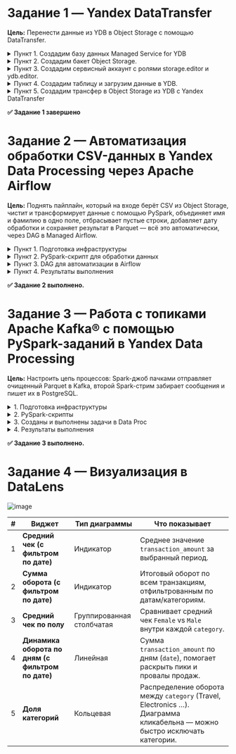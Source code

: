 # Задание 1 — Yandex DataTransfer

**Цель:** Перенести данные из YDB в Object Storage с помощью DataTransfer.

<details>
  <summary>Пункт 1. Создадим базу данных Managed Service for YDB</summary>

  ![image](https://github.com/user-attachments/assets/9e34b78b-1c2c-4ee0-b6ab-f5cac62a56fe)
</details>

<details>
  <summary>Пункт 2. Создадим бакет Object Storage.</summary>

  ![image](https://github.com/user-attachments/assets/bdbeb996-5857-499d-b0cf-7886db75f2e8)
</details>

<details>
  <summary>Пункт 3. Создадим сервисный аккаунт с ролями storage.editor и ydb.editor.</summary>

  ![image](https://github.com/user-attachments/assets/a579f606-5d3e-45d2-baaf-444b12ce0110)
</details>

<details>
  <summary>Пункт 4. Создадим таблицу и загрузим данные в YDB.</summary>

1. Создадим таблицу `transactions` со схемой:

   ```sql
   CREATE TABLE transactions (
     Customer_ID        Uint64,
     Name               Utf8,
     Surname            Utf8,
     Gender             Utf8,
     Birthdate          Utf8,
     Transaction_Amount Double,
     Date               Date,
     Merchant_Name      Utf8,
     Category           Utf8,
     PRIMARY KEY (Customer_ID, Date)
   );
   ```

2. Загрузим данные из `data.csv` в таблицу `transactions`:

   ```bash
   ydb --endpoint grpcs://ydb.serverless.yandexcloud.net:2135 \
       --database /ru-central1/b1gpr9g9kp75o3g7kv72/etn8bdk8duv4jk3vtp4q \
       --sa-key-file authorized_key.json \
       import file csv \
         --path transactions \
         --columns Customer_ID,Name,Surname,Gender,Birthdate,Transaction_Amount,Date,Merchant_Name,Category \
         --delimiter "," \
         --skip-rows 1 \
         --null-value "" \
         --verbose \
         data.csv
   ```

</details>


<details>
  <summary>Пункт 5. Создадим трансфер в Object Storage из YDB с Yandex DataTransfer</summary>

  **Источник:**
  ![image](https://github.com/user-attachments/assets/7329afad-64b1-45c5-81cb-a90989f8178c)

  **Приемник:**
  ![image](https://github.com/user-attachments/assets/62779a5f-a11b-46ec-8ac4-bf2e49159cc8)

  **Трансфер:**
  ![image](https://github.com/user-attachments/assets/6c932bc9-b744-4bd8-abec-27fb35b524e0)
  ![image](https://github.com/user-attachments/assets/43c856c0-cbc8-4d1a-a4ae-db312607474a)

  Данные появились в Object Storage, всё верно:
  ![image](https://github.com/user-attachments/assets/0d694099-5276-4003-bfc7-355a9b8d6c41)
</details>

**✅ Задание 1 завершено**
# Задание 2 — Автоматизация обработки CSV-данных в Yandex Data Processing через Apache Airflow

**Цель:** Поднять пайплайн, который на входе берёт CSV из Object Storage, чистит и трансформирует данные с помощью PySpark, объединяет имя и фамилию в одно поле, отбрасывает пустые строки, добавляет дату обработки и сохраняет результат в Parquet — всё это автоматически, через DAG в Managed Airflow.

<details>
  <summary>Пункт 1. Подготовка инфраструктуры</summary>

  Кластер Managed Service for Apache Airflow:
  ![image](https://github.com/user-attachments/assets/c5c9f684-ed56-4d5f-aa1c-54950cda3619)

  Кластер Metastore:
  ![image](https://github.com/user-attachments/assets/c477f99f-f755-42f7-bafc-fa281ef5a287)
</details>

<details>
  <summary>Пункт 2. PySpark-скрипт для обработки данных</summary>

Мы написали `process_csv.py`, который:

1. Читает `s3a://etlexam/data.csv`
2. Фильтрует строки, где отсутствуют `Name` или `Surname`
3. Кастит колонки (`Customer_ID`, `Transaction_Amount`) и парсит даты (`Birthdate`, `Date`)
4. Объединяет `Name` + `Surname` → `FullName`
5. Добавляет колонку `processing_date = current_date()`
6. Дропает все оставшиеся строки с `NULL`
7. Сохраняет чистый DataFrame в Parquet по пути `s3a://etlexam/transactions_clean`

Скрипт лежит в `scripts/process_csv.py` в бакете.

</details>

<details>
  <summary>Пункт 3. DAG для автоматизации в Airflow</summary>

Файл `dags/data_processing_dag.py`:

* Первый таск создаёт кластер Yandex Data Proc.
* Второй таск запускает `process_csv.py`.
* Третий таск удаляет кластер (`ALL_DONE`).

В результате каждый день (по расписанию) пайплайн автоматически:

1. Создаёт Spark-кластер
2. Обрабатывает `data.csv`
3. Пишет `transactions_clean` в бакет
4. Удаляет кластер

</details>

<details>
  <summary>Пункт 4. Результаты выполнения</summary>

После успешного запуска DAG в бакете `etlexam` появилась папка:

```
transactions_clean/
 ├── _SUCCESS
 └── part-00000-...-c000.snappy.parquet
```

Файл `part-00000-...-c000.snappy.parquet` содержит чистые данные со схемой:

| Customer\_ID | FullName        | Transaction\_Amount | Birthdate  | Date       | Merchant\_Name         | Category | processing\_date |
| ------------ | --------------- | ------------------- | ---------- | ---------- | ---------------------- | -------- | ---------------- |
| 752858       | Sean Rodriguez  | 35.47               | 2002-10-20 | 2023-04-03 | Smith-Russell          | Cosmetic | 2025-06-19       |
| 26381        | Michelle Phelps | 2552.72             | 1985-10-24 | 2023-07-17 | Peck, Spence and Young | Travel   | 2025-06-19       |
| …            | …               | …                   | …          | …          | …                      | …        | …                |

  DAG запустился успешно:

![image](https://github.com/user-attachments/assets/6da726fb-b235-45a7-8fe8-1e210eb68ed0)

  В Object Storage появились нужные файлы и логи:
  
![image](https://github.com/user-attachments/assets/c68f7274-7fb4-4f9b-80d4-1f41394569c8)

</details>

**✅ Задание 2 выполнено.**

# Задание 3 — Работа с топиками Apache Kafka® с помощью PySpark-заданий в Yandex Data Processing

**Цель:** Настроить цепь процессов: Spark-джоб пачками отправляет очищенный Parquet в Kafka, второй Spark-стрим забирает сообщения и пишет их в PostgreSQL.

<details>
  
<summary>1. Подготовка инфраструктуры </summary>

Подняты кластеры Data Proc, Kafka, Postgres. Настроен сервисный аккаунты и создан бакет. (По документации-инструкции)

</details>

<details>
<summary>2. PySpark-скрипты</summary>

| Файл | Действие                                                                                                                                   |
| ---- |--------------------------------------------------------------------------------------------------------------------------------------------|
| `kafka-write.py` | читает `s3a://etlexam/transactions_clean`, каждые **100** строк пока не кончится ⇒ JSON ⇒ Kafka                                            |
| `kafka-read-stream.py` | создаёт `transactions_stream` (JDBC DDL) и стримом пишет данные из кафки в Postgres (`trigger = 1 s`, checkpoint очереди в Object Storage) |

</details>

<details>
<summary>3. Созданы и выполнены задачи в Data Proc</summary>

Запись (Задание завершено, т.к. настроено завершение по окончаю данных)

![image](https://github.com/user-attachments/assets/d75d16c8-0305-4da0-9f0a-844c030051b8)

Чтение (Задание остановлено, т.к. настроено бесконечное чтение из кафки, работает до того, пока его не остановят руками)

![image](https://github.com/user-attachments/assets/211b10c6-7243-4c6c-a28a-775a78bf8749)


</details>

<details>
<summary>4. Результаты выполнения</summary>

Задачи выполнились, данные из отчищенного parquet появились в базе Postgres.

![image](https://github.com/user-attachments/assets/40a57970-01a3-4bcc-8488-3d5729c4ea75)


</details>

**✅ Задание 3 выполнено.**

# Задание 4 — Визуализация в DataLens

![image](https://github.com/user-attachments/assets/e79ad9f6-1f40-4769-9247-b7d03136c187)

| # | Виджет                         | Тип диаграммы             | Что показывает                                                                                                          |
| - | ------------------------------ | ------------------------- | ----------------------------------------------------------------------------------------------------------------------- |
| 1 | **Средний чек (с фильтром по дате)**                | Индикатор                 | Среднее значение `transaction_amount` за выбранный период.                                                              |
| 2 | **Сумма оборота (с фильтром по дате)** | Индикатор                 | Итоговый оборот по всем транзакциям, отфильтрованным по датам/категориям.                                               |
| 3 | **Средний чек по полу**        | Группированная столбчатая | Сравнивает средний чек `Female` vs `Male` внутри каждой `category`.                                                             |
| 4 | **Динамика оборота по дням (с фильтром по дате)**   | Линейная                  | Сумма `transaction_amount` по дням (`date`), помогает раскрыть пики и провалы продаж.                                   |
| 5 | **Доля категорий**             | Кольцевая                 | Распределение оборота между `category` (Travel, Electronics …). Диаграмма кликабельна — можно быстро исключать категории. |

